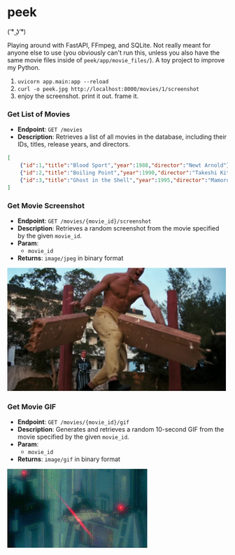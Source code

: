 # peek
( ͡° ͜ʖ ͡°)	

Playing around with FastAPI, FFmpeg, and SQLite. Not really meant for anyone else to use (you obviously can't run this, unless you also have the same movie files inside of `peek/app/movie_files/`). A toy project to improve my Python.

1. `uvicorn app.main:app --reload`
2. `curl -o peek.jpg http://localhost:8000/movies/1/screenshot`
3. enjoy the screenshot. print it out. frame it.

### Get List of Movies

- **Endpoint**: `GET /movies`
- **Description**: Retrieves a list of all movies in the database, including their IDs, titles, release years, and directors.

```json
[
    {"id":1,"title":"Blood Sport","year":1988,"director":"Newt Arnold"},
    {"id":2,"title":"Boiling Point","year":1990,"director":"Takeshi Kitano"},
    {"id":3,"title":"Ghost in the Shell","year":1995,"director":"Mamoru Oshii"}
]
```

### Get Movie Screenshot

- **Endpoint**: `GET /movies/{movie_id}/screenshot`
- **Description**: Retrieves a random screenshot from the movie specified by the given `movie_id`.
- **Param**: 
    - `movie_id`
- **Returns**: `image/jpeg` in binary format

<img src="peek.jpg" alt="screenshot demo" width="500"/>

### Get Movie GIF

- **Endpoint**: `GET /movies/{movie_id}/gif`
- **Description**: Generates and retrieves a random 10-second GIF from the movie specified by the given `movie_id`.
- **Param**: 
    - `movie_id`
- **Returns**: `image/gif` in binary format

![Demo GIF](peek.gif)